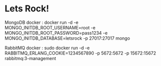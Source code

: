 # Lets Rock!

MongoDB docker : docker run -d -e MONGO_INITDB_ROOT_USERNAME=root -e MONGO_INITDB_ROOT_PASSWORD=pass1234 -e MONGO_INITDB_DATABASE=letsrock -p 27017:27017 mongo

RabbitMQ docker : sudo docker run -d -e RABBITMQ_ERLANG_COOKIE=1234567890 -p 5672:5672 -p 15672:15672 rabbitmq:3-management